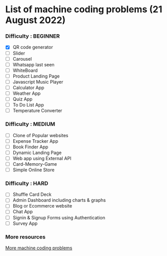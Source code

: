 
# List of machine coding problems (21 August 2022)

### Difficulty : BEGINNER

- [x]   QR code generator
- [ ]   Slider
- [ ]  Carousel
- [ ]  Whatsapp last seen
- [ ]  WhiteBoard
- [ ]  Product Landing Page
- [ ]  Javascript Music Player
- [ ] Calculator App
- [ ]  Weather App
- [ ]  Quiz App
- [ ]  To Do List App
- [ ]  Temperature Converter
### Difficulty : MEDIUM
- [ ] Clone of Popular websites
- [ ] Expense Tracker App
- [ ] Book Finder App
- [ ] Dynamic Landing Page
- [ ] Web app using External API
- [ ] Card-Memory-Game
- [ ] Simple Online Store
### Difficulty : HARD
- [ ] Shuffle Card Deck
- [ ] Admin Dashboard including charts & graphs
- [ ] Blog or Ecommerce website
- [ ] Chat App
- [ ] Signin & Signup Forms using Authentication
- [ ] Survey App

### More resources

[More machine coding problems](https://workat.tech/machine-coding/article/how-to-practice-for-machine-coding-kp0oj3sw2jca)




